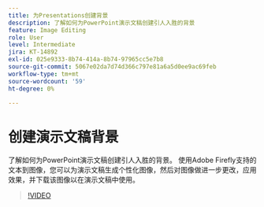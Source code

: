 ```yaml
---
title: 为Presentations创建背景
description: 了解如何为PowerPoint演示文稿创建引人入胜的背景
feature: Image Editing
role: User
level: Intermediate
jira: KT-14892
exl-id: 025e9333-8b74-414a-8b74-97965cc5e7b8
source-git-commit: 5067e02da7d74d366c797e81a6a5d0ee9ac69feb
workflow-type: tm+mt
source-wordcount: '59'
ht-degree: 0%

---
```


# 创建演示文稿背景

了解如何为PowerPoint演示文稿创建引人入胜的背景。 使用Adobe Firefly支持的文本到图像，您可以为演示文稿生成个性化图像，然后对图像做进一步更改，应用效果，并下载该图像以在演示文稿中使用。

>[!VIDEO](https://video.tv.adobe.com/v/3427117?quality=12&learn=on&hidetitle=true)
